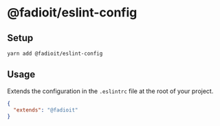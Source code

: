 # @fadioit/eslint-config

## Setup

```shell
yarn add @fadioit/eslint-config
```

## Usage

Extends the configuration in the `.eslintrc` file at the root of your project.

```json
{
  "extends": "@fadioit"
}
```
